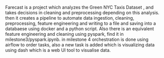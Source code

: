 Farecast is a project which analyzes the Green NYC Taxis Dataset , and takes decisions in cleaning and preprocessing depending on this analysis. then it creates a pipeline to automate data ingestion, cleaning, preprocessing, feature engineering and writing to a file and saving into a databaese using docker and a python script. Also there is an equivalent feature engineering and cleaning using pyspark, find it in milestone3/pyspark.ipynb. in milestone 4 orchestration is done using airflow to order tasks, also a new task is added which is visualizing data using dash which is a web UI tool to visualise data.
